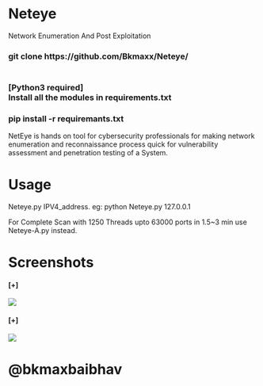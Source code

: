 # Neteye
Network Enumeration And Post Exploitation
<br>
<h3>git clone https://github.com/Bkmaxx/Neteye/ <h3> 
<br>
[Python3 required]
<br>
Install all the modules in requirements.txt
<h3>pip install -r requiremants.txt</h3>

NetEye is hands on tool for cybersecurity professionals for making network
enumeration and reconnaissance process quick for vulnerability assessment and
penetration testing of a System.

# Usage

Neteye.py IPV4_address.
eg: python Neteye.py 127.0.0.1

For Complete Scan with 1250 Threads upto 63000 ports in 1.5~3 min use Neteye-A.py instead.

# Screenshots
<h4>[+]</h4>
<img src='https://user-images.githubusercontent.com/71484449/204519948-96f8ae10-4048-4873-a8eb-21e4d5fbe251.png'>
<h4>[+]</h4>
<img src='https://user-images.githubusercontent.com/71484449/204520154-b54063e6-a093-4d80-821c-2759ecc18d0b.png'>

# @bkmaxbaibhav
